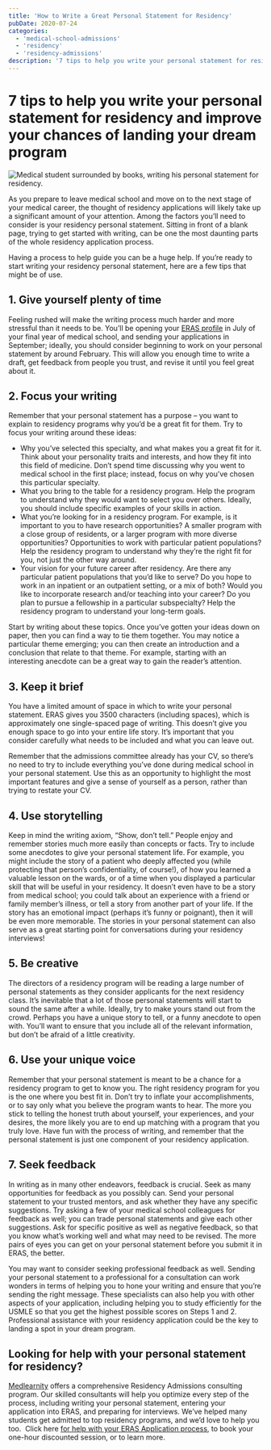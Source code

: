 ```yaml
---
title: 'How to Write a Great Personal Statement for Residency'
pubDate: 2020-07-24
categories:
  - 'medical-school-admissions'
  - 'residency'
  - 'residency-admissions'
description: '7 tips to help you write your personal statement for residency and improve your chances of landing your dream program'
---
```


# 7 tips to help you write your personal statement for residency and improve your chances of landing your dream program

![Medical student surrounded by books, writing his personal statement for residency.](https://i2xfwztd2ksbegse.public.blob.vercel-storage.com/wp/2020/07/shutterstock_1750963505-2-300x200.jpg)

As you prepare to leave medical school and move on to the next stage of your medical career, the thought of residency applications will likely take up a significant amount of your attention. Among the factors you’ll need to consider is your residency personal statement. Sitting in front of a blank page, trying to get started with writing, can be one the most daunting parts of the whole residency application process.

Having a process to help guide you can be a huge help. If you’re ready to start writing your residency personal statement, here are a few tips that might be of use.

## 1\. Give yourself plenty of time

Feeling rushed will make the writing process much harder and more stressful than it needs to be. You’ll be opening your [ERAS profile](https://students-residents.aamc.org/register-myeras/register-myeras-residency) in July of your final year of medical school, and sending your applications in September; ideally, you should consider beginning to work on your personal statement by around February. This will allow you enough time to write a draft, get feedback from people you trust, and revise it until you feel great about it.

## 2\. Focus your writing

Remember that your personal statement has a purpose – you want to explain to residency programs why you’d be a great fit for them. Try to focus your writing around these ideas:

- Why you’ve selected this specialty, and what makes you a great fit for it. Think about your personality traits and interests, and how they fit into this field of medicine. Don’t spend time discussing why you went to medical school in the first place; instead, focus on why you’ve chosen this particular specialty.
- What you bring to the table for a residency program. Help the program to understand why they would want to select you over others. Ideally, you should include specific examples of your skills in action.
- What you’re looking for in a residency program. For example, is it important to you to have research opportunities? A smaller program with a close group of residents, or a larger program with more diverse opportunities? Opportunities to work with particular patient populations? Help the residency program to understand why they’re the right fit for you, not just the other way around.
- Your vision for your future career after residency. Are there any particular patient populations that you’d like to serve? Do you hope to work in an inpatient or an outpatient setting, or a mix of both? Would you like to incorporate research and/or teaching into your career? Do you plan to pursue a fellowship in a particular subspecialty? Help the residency program to understand your long-term goals.

Start by writing about these topics. Once you’ve gotten your ideas down on paper, then you can find a way to tie them together. You may notice a particular theme emerging; you can then create an introduction and a conclusion that relate to that theme. For example, starting with an interesting anecdote can be a great way to gain the reader’s attention.

## 3\. Keep it brief

You have a limited amount of space in which to write your personal statement. ERAS gives you 3500 characters (including spaces), which is approximately one single-spaced page of writing. This doesn’t give you enough space to go into your entire life story. It’s important that you consider carefully what needs to be included and what you can leave out.

Remember that the admissions committee already has your CV, so there’s no need to try to include everything you’ve done during medical school in your personal statement. Use this as an opportunity to highlight the most important features and give a sense of yourself as a person, rather than trying to restate your CV.

## 4\. Use storytelling

Keep in mind the writing axiom, “Show, don’t tell.” People enjoy and remember stories much more easily than concepts or facts. Try to include some anecdotes to give your personal statement life. For example, you might include the story of a patient who deeply affected you (while protecting that person’s confidentiality, of course!), of how you learned a valuable lesson on the wards, or of a time when you displayed a particular skill that will be useful in your residency. It doesn’t even have to be a story from medical school; you could talk about an experience with a friend or family member’s illness, or tell a story from another part of your life. If the story has an emotional impact (perhaps it’s funny or poignant), then it will be even more memorable. The stories in your personal statement can also serve as a great starting point for conversations during your residency interviews!

## 5\. Be creative

The directors of a residency program will be reading a large number of personal statements as they consider applicants for the next residency class. It’s inevitable that a lot of those personal statements will start to sound the same after a while. Ideally, try to make yours stand out from the crowd. Perhaps you have a unique story to tell, or a funny anecdote to open with. You’ll want to ensure that you include all of the relevant information, but don’t be afraid of a little creativity.

## 6\. Use your unique voice

Remember that your personal statement is meant to be a chance for a residency program to get to know you. The right residency program for you is the one where you best fit in. Don’t try to inflate your accomplishments, or to say only what you believe the program wants to hear. The more you stick to telling the honest truth about yourself, your experiences, and your desires, the more likely you are to end up matching with a program that you truly love. Have fun with the process of writing, and remember that the personal statement is just one component of your residency application.

## 7\. Seek feedback

In writing as in many other endeavors, feedback is crucial. Seek as many opportunities for feedback as you possibly can. Send your personal statement to your trusted mentors, and ask whether they have any specific suggestions. Try asking a few of your medical school colleagues for feedback as well; you can trade personal statements and give each other suggestions. Ask for specific positive as well as negative feedback, so that you know what’s working well and what may need to be revised. The more pairs of eyes you can get on your personal statement before you submit it in ERAS, the better.

You may want to consider seeking professional feedback as well. Sending your personal statement to a professional for a consultation can work wonders in terms of helping you to hone your writing and ensure that you’re sending the right message. These specialists can also help you with other aspects of your application, including helping you to study efficiently for the USMLE so that you get the highest possible scores on Steps 1 and 2. Professional assistance with your residency application could be the key to landing a spot in your dream program.

## Looking for help with your personal statement for residency?

[Medlearnity](https://www.medlearnity.com/) offers a comprehensive Residency Admissions consulting program. Our skilled consultants will help you optimize every step of the process, including writing your personal statement, entering your application into ERAS, and preparing for interviews. We’ve helped many students get admitted to top residency programs, and we’d love to help you too.  Click here [for help with your ERAS Application process](https://www.medlearnity.com/residency-admissions/), to book your one-hour discounted session, or to learn more.
